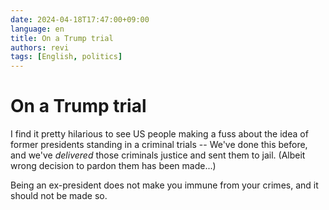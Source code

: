 ```yaml
---
date: 2024-04-18T17:47:00+09:00
language: en
title: On a Trump trial
authors: revi
tags: [English, politics]
---
```


<!--
SPDX-FileCopyrightText: (C) 2024 Hong Yongmin (https://revi.xyz/) <yewon@revi.email>

SPDX-License-Identifier: LicenseRef-CC-BY-ND-2.0-KR
-->

# On a Trump trial

I find it pretty hilarious to see US people making a fuss about the idea of former
presidents standing in a criminal trials -- We've done this before, and we've
_delivered_ those criminals justice and sent them to jail.
(Albeit wrong decision to pardon them has been made...)

Being an ex-president does not make you immune from your crimes,
and it should not be made so.

